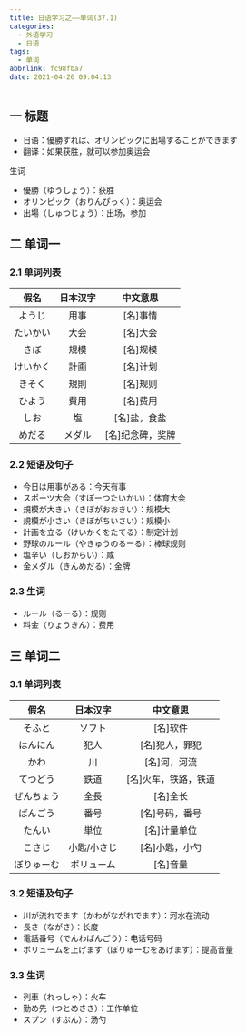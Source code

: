 ```yaml
---
title: 日语学习之——单词(37.1)
categories:
  - 外语学习
  - 日语
tags:
  - 单词
abbrlink: fc98fba7
date: 2021-04-26 09:04:13
---
```

## 一 标题

* 日语：優勝すれば、オリンピックに出場することができます
* 翻译：如果获胜，就可以参加奥运会

<!--more-->

生词

* 優勝（ゆうしょう）：获胜
* オリンピック（おりんぴっく）：奥运会
* 出場（しゅつじょう）：出场，参加

## 二 单词一

### 2.1 单词列表

|   假名   | 日本汉字 |     中文意思     |
| :------: | :------: | :--------------: |
|  ようじ  |   用事   |     [名]事情     |
| たいかい |   大会   |     [名]大会     |
|   きぼ   |   規模   |     [名]规模     |
| けいかく |   計画   |     [名]计划     |
|  きそく  |   規則   |     [名]规则     |
|  ひよう  |   費用   |     [名]费用     |
|   しお   |    塩    |   [名]盐，食盐   |
|  めだる  |  メダル  | [名]纪念碑，奖牌 |

### 2.2 短语及句子

* 今日は用事がある：今天有事
* スポーツ大会（すぽーつたいかい）：体育大会
* 規模が大きい（きぼがおおきい）：规模大
* 規模が小さい（きぼがちいさい）：规模小
* 計画を立る（けいかくをたてる）：制定计划
* 野球のルール（やきゅうのるーる）：棒球规则
* 塩辛い（しおからい）：咸
* 金メダル（きんめだる）：金牌

### 2.3 生词

* ルール（るーる）：规则
* 料金（りょうきん）：费用

## 三 单词二

### 3.1 单词列表

|    假名    |  日本汉字   |       中文意思       |
| :--------: | :---------: | :------------------: |
|   そふと   |   ソフト    |       [名]软件       |
|  はんにん  |    犯人     |    [名]犯人，罪犯    |
|    かわ    |     川      |     [名]河，河流     |
|  てつどう  |    鉄道     | [名]火车，铁路，铁道 |
| ぜんちょう |    全長     |       [名]全长       |
|  ばんごう  |    番号     |    [名]号码，番号    |
|   たんい   |    単位     |     [名]计量单位     |
|   こさじ   | 小匙/小さじ |    [名]小匙，小勺    |
| ぼりゅーむ | ボリューム  |       [名]音量       |

### 3.2 短语及句子

* 川が流れでます（かわがながれでます）：河水在流动
* 長さ（ながさ）：长度
* 電話番号（でんわばんごう）：电话号码
* ボリュームを上げます（ぼりゅーむをあげます）：提高音量

### 3.3 生词

* 列車（れっしゃ）：火车
* 勤め先（つとめさき）：工作单位
* スプン（すぷん）：汤勺

